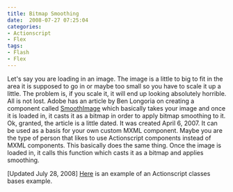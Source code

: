 ```yaml
---
title: Bitmap Smoothing
date:  2008-07-27 07:25:04
categories: 
- Actionscript
- Flex
tags:
- Flash
- Flex
---
```


Let's say you are loading in an image. The image is a little to big to fit in the area it is supposed to go in or maybe too small so you have to scale it up a little. The problem is, if you scale it, it will end up looking absolutely horrible. All is not lost. Adobe has an article by Ben Longoria on creating a component called <a href="http://www.adobe.com/cfusion/communityengine/index.cfm?event=showdetails&productId=2&postId=4001" target="_blank">SmoothImage</a> which basically takes your image and once it is loaded in, it casts it as a bitmap in order to apply bitmap smoothing to it. Ok, granted, the article is a little dated. It was created April 6, 2007. It can be used as a basis for your own custom MXML component. Maybe you are the type of person that likes to use Actionscript components instead of MXML components. This basically does the same thing. Once the image is loaded in, it calls this function which casts it as a bitmap and applies smoothing.

[Updated July 28, 2008] <a href="http://userflex.wordpress.com/2008/06/19/image-smoothing/" target="_blank">Here</a> is an example of an Actionscript classes bases example.
